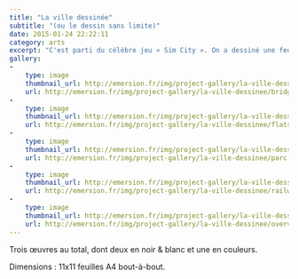```yaml
---
title: "La ville dessinée"
subtitle: "(ou le dessin sans limite)"
date: 2015-01-24 22:22:11
category: arts
excerpt: "C'est parti du célèbre jeu « Sim City ». On a dessiné une feuille, puis on s'est très vite rendus compte qu'on pouvait continuer sur une autre puis les scotcher. Résultat : un dessin de plusieurs mètres carrés."
gallery:
-
    type: image
    thumbnail_url: http://emersion.fr/img/project-gallery/la-ville-dessinee/thumbnails/bridge.jpg
    url: http://emersion.fr/img/project-gallery/la-ville-dessinee/bridge.jpg
-
    type: image
    thumbnail_url: http://emersion.fr/img/project-gallery/la-ville-dessinee/thumbnails/flats.jpg
    url: http://emersion.fr/img/project-gallery/la-ville-dessinee/flats.jpg
-
    type: image
    thumbnail_url: http://emersion.fr/img/project-gallery/la-ville-dessinee/thumbnails/parc.jpg
    url: http://emersion.fr/img/project-gallery/la-ville-dessinee/parc.jpg
-
    type: image
    thumbnail_url: http://emersion.fr/img/project-gallery/la-ville-dessinee/thumbnails/railway-station.jpg
    url: http://emersion.fr/img/project-gallery/la-ville-dessinee/railway-station.jpg
-
    type: image
    thumbnail_url: http://emersion.fr/img/project-gallery/la-ville-dessinee/thumbnails/overview.jpg
    url: http://emersion.fr/img/project-gallery/la-ville-dessinee/overview.jpg
---
```


Trois œuvres au total, dont deux en noir & blanc et une en couleurs.

Dimensions : 11x11 feuilles A4 bout-à-bout.